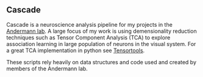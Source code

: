 Cascade
-------

Cascade is a neuroscience analysis pipeline for my projects in the [Andermann lab](https://www.andermannlab.com). A large focus of my work is using demensionality reduction techniques such as Tensor Component Analysis (TCA) to explore association learning in large population of neurons in the visual system. For a great TCA implementation in python see [Tensortools](https://github.com/ahwillia/tensortools).

These scripts rely heavily on data structures and code used and created by members of the Andermann lab.
